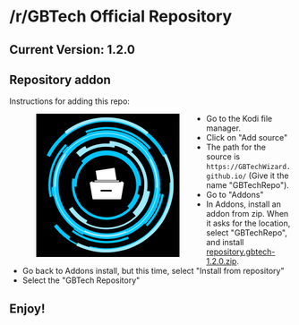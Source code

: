# /r/GBTech Official Repository
## Current Version: 1.2.0

## Repository addon

Instructions for adding this repo:

<img align="left" src="icon.png" width="256" hspace="48" title="GBTech Repository">

<p align="right">
  <ul>
    <li>Go to the Kodi file manager.</li>
    <li>Click on "Add source"</li>
    <li>The path for the source is <code>https://GBTechWizard.github.io/</code> (Give it the name "GBTechRepo").</li>
    <li>Go to "Addons"</li>
    <li>In Addons, install an addon from zip.  When it asks for the location, select "GBTechRepo", and install <a href="repository.gbtech-1.2.0.zip">repository.gbtech-1.2.0.zip</a>.</li>
    <li>Go back to Addons install, but this time, select "Install from repository"</li>
    <li>Select the "GBTech Repository"</li>
  </ul>
</p>

## Enjoy!
